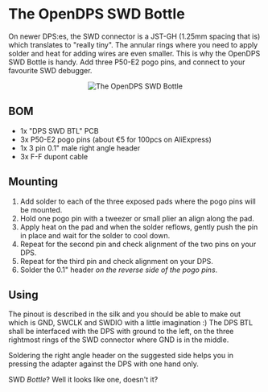 # The OpenDPS SWD Bottle

On newer DPS:es, the SWD connector is a JST-GH (1.25mm spacing that is) which translates to "really tiny". The annular rings where you need to apply solder and heat for adding wires are even smaller. This is why the OpenDPS SWD Bottle is handy. Add three P50-E2 pogo pins, and connect to your favourite SWD debugger.

<p align="center">
  <img src="https://raw.githubusercontent.com/kanflo/opendps/master/hardware/dps-swd-bottle/pogo-pins-ftw.jpg" alt="The OpenDPS SWD Bottle"/>
</p>

## BOM

* 1x "DPS SWD BTL" PCB
* 3x P50-E2 pogo pins (about €5 for 100pcs on AliExpress)
* 1x 3 pin 0.1" male right angle header
* 3x F-F dupont cable

## Mounting

1. Add solder to each of the three exposed pads where the pogo pins will be mounted.
2. Hold one pogo pin with a tweezer or small plier an align along the pad.
3. Apply heat on the pad and when the solder reflows, gently push the pin in place and wait for the solder to cool down.
4. Repeat for the second pin and check alignment of the two pins on your DPS.
5. Repeat for the third pin and check alignment on your DPS.
6. Solder the 0.1" header *on the reverse side of the pogo pins*.

## Using

The pinout is described in the silk and you should be able to make out which is GND, SWCLK and SWDIO with a little imagination :) The DPS BTL shall be interfaced with the DPS with ground to the left, on the three rightmost rings of the SWD connector where GND is in the middle.

Soldering the right angle header on the suggested side helps you in pressing the adapter against the DPS with one hand only.

SWD *Bottle*? Well it looks like one, doesn't it?
